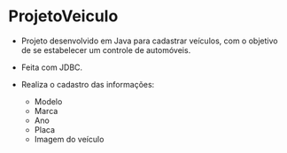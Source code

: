 # ProjetoVeiculo

* Projeto desenvolvido em Java para cadastrar veículos, com o objetivo de se estabelecer um controle de automóveis.

* Feita com JDBC.

* Realiza o cadastro das informações: 
     - Modelo
     - Marca
     - Ano
     - Placa
     - Imagem do veículo



